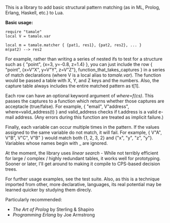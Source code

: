 This is a library to add basic structural pattern matching (as in ML,
Prolog, Erlang, Haskell, etc.) to Lua.

**Basic usage:**

    require "tamale"
    local V = tamale.var
    
    local m = tamale.matcher { {pat1, res1}, {pat2, res2}, ... }
    m(pat2) --> res2

For example, rather than writing a series of nested ifs to test
for a structure such as { "point", {x=3, y=-0.8, z=1.4} }, you can just
include the row
    { "point", {x=V"X", y=V"Y", z=V"Z"}, function_that_takes_captures }
in a series of match declarations (where V is a local alias to
*tamale.var*). The function would be passed a table with X, Y, and Z
keys and the numbers. Also, the capture table always includes the entire
matched pattern as t[1].

Each row can have an optional keyword argument of *where*=*f(cs)*. This
passes the captures to a function which returns whether those captures
are acceptacle (true/false). For example,
    { "email", V"address", where=valid_address(t) }
and valid_address checks if t.address is a valid e-mail address.
(Any errors during this function are treated as implicit failure.)

Finally, each variable can occur multiple times in the pattern. If the
values assigned to the same variable do not match, it will fail. For
example, { V"A", V"B", V"C", V"B" } would match both {1, 2, 3, 2} and
{"x", "y", "z", "y"}. Variables whose names begin with _ are ignored.

At the moment, the library uses *linear search* - While not terribly
efficient for large / complex / highly redundant tables, it works well
for prototyping. Sooner or later, I'll get around to making it compile
to CPS-based decision trees.

For further usage examples, see the test suite. Also, as this is a
technique imported from other, more declarative, languages, its real
potential may be learned quicker by studying them direcly.

Particularly recommended:

* _The Art of Prolog_ by Sterling & Shapiro
* _Programming Erlang_ by Joe Armstrong
